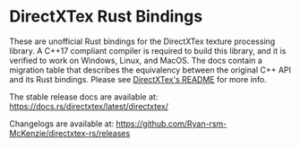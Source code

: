# DirectXTex Rust Bindings

These are unofficial Rust bindings for the DirectXTex texture processing library. A C++17 compliant compiler is required to build this library, and it is verified to work on Windows, Linux, and MacOS. The docs contain a migration table that describes the equivalency between the original C++ API and its Rust bindings. Please see [DirectXTex's README](https://github.com/microsoft/DirectXTex/blob/main/README.md) for more info.

The stable release docs are available at: <https://docs.rs/directxtex/latest/directxtex/>

Changelogs are available at: <https://github.com/Ryan-rsm-McKenzie/directxtex-rs/releases>
